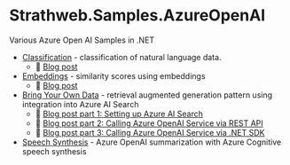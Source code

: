 # Strathweb.Samples.AzureOpenAI

Various Azure Open AI Samples in .NET

 - [Classification](src/Strathweb.Samples.AzureOpenAI.GptClassification/) - classification of natural language data.
    * 📄 [Blog post](https://www.strathweb.com/2023/04/building-gpt-powered-applications-with-azure-openai-service/)
 - [Embeddings](src/Strathweb.Samples.AzureOpenAI.Embeddings/) - similarity scores using embeddings
    * 📄 [Blog post](https://www.strathweb.com/2023/09/using-embeddings-model-with-azure-openai/)
 - [Bring Your Own Data](src/Strathweb.Samples.AzureOpenAI.BringYourOwnData/) - retrieval augmented generation pattern using integration into Azure AI Search
    * 📄 [Blog post part 1: Setting up Azure AI Search](https://www.strathweb.com/2023/11/using-your-own-data-with-gpt-models-in-azure-openai-part-1/)
    * 📄 [Blog post part 2: Calling Azure OpenAI Service via REST API](https://www.strathweb.com/2023/11/using-your-own-data-with-gpt-models-in-azure-openai-part-2/)
    * 📄 [Blog post part 3: Calling Azure OpenAI Service via .NET SDK](https://www.strathweb.com/2023/12/using-your-own-data-with-gpt-models-in-azure-openai-part-3/)
- [Speech Synthesis](src/Strathweb.Samples.AzureOpenAI.SpeechSynthesis/) - Azure OpenAI summarization with Azure Cognitive speech synthesis